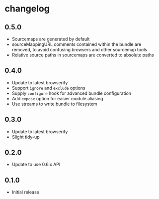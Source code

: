 # changelog

## 0.5.0

* Sourcemaps are generated by default
* sourceMappingURL comments contained within the bundle are removed, to avoid confusing browsers and other sourcemap tools
* Relative source paths in sourcemaps are converted to absolute paths

## 0.4.0

* Update to latest browserify
* Support `ignore` and `exclude` options
* Supply `configure` hook for advanced bundle configuration
* Add `expose` option for easier module aliasing
* Use streams to write bundle to filesystem

## 0.3.0

* Update to latest browserify
* Slight tidy-up

## 0.2.0

* Update to use 0.6.x API

## 0.1.0

* Initial release